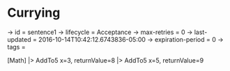 # Currying

-> id = sentence1
-> lifecycle = Acceptance
-> max-retries = 0
-> last-updated = 2016-10-14T10:42:12.6743836-05:00
-> expiration-period = 0
-> tags = 

[Math]
|> AddTo5 x=3, returnValue=8
|> AddTo5 x=5, returnValue=9
~~~
